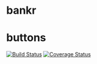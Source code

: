 bankr
=====

buttons
=====
[![Build Status](https://travis-ci.org/bchiatt/bankr.svg?branch=master)](https://travis-ci.org/bchiatt/bankr)
[![Coverage Status](https://coveralls.io/repos/bchiatt/bankr/badge.png)](https://coveralls.io/r/bchiatt/bankr)


